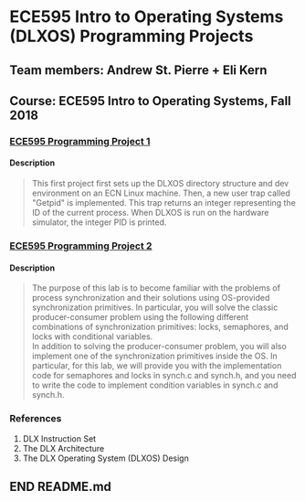 # ECE595 Intro to Operating Systems (DLXOS) Programming Projects

## Team members: Andrew St. Pierre + Eli Kern
## Course: ECE595 Intro to Operating Systems, Fall 2018  


### [ECE595 Programming Project 1](https://engineering.purdue.edu/~ece595/labs_2018/lab1.html)
#### Description
> This first project first sets up the DLXOS directory structure and dev environment on an ECN Linux machine. Then, a new user trap called "Getpid" is implemented. This trap returns an integer representing the ID of the current process. When DLXOS is run on the hardware simulator, the integer PID is printed.


### [ECE595 Programming Project 2](https://engineering.purdue.edu/~ece595/labs_2018/lab2.html)  
#### Description
> The purpose of this lab is to become familiar with the problems of process synchronization and their solutions using OS-provided synchronization primitives. In particular, you will solve the classic producer-consumer problem using the following different combinations of synchronization primitives: locks, semaphores, and locks with conditional variables.  
> In addition to solving the producer-consumer problem, you will also implement one of the synchronization primitives inside the OS. In particular, for this lab, we will provide you with the implementation code for semaphores and locks in synch.c and synch.h, and you need to write the code to implement condition variables in synch.c and synch.h.  


### References
1. DLX Instruction Set
2. The DLX Architecture
3. The DLX Operating System (DLXOS) Design

## END README.md
